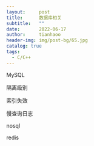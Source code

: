 ```yaml
---
layout:     post
title:      数据库相关
subtitle:   ""
date:       2022-06-17
author:     tianhaoo
header-img: img/post-bg/65.jpg
catalog: true
tags:
  - C/C++
---
```




MySQL

隔离级别

索引失效

慢查询日志

nosql


redis

